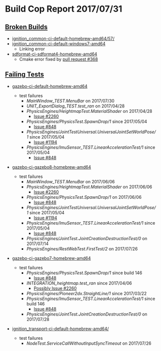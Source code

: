 # Build Cop Report 2017/07/31 #

## [Broken Builds](https://build.osrfoundation.org/view/main/view/BuildCopFail/) ##

* [ignition_common-ci-default-homebrew-amd64/57/](https://build.osrfoundation.org/view/main/view/BuildCopFail/job/ignition_common-ci-default-homebrew-amd64/57/)
* [ignition_common-ci-default-windows7-amd64](https://build.osrfoundation.org/view/main/view/BuildCopFail/job/ignition_common-ci-default-windows7-amd64/159)
    * Linking error
* [sdformat-ci-sdformat4-homebrew-amd64](https://build.osrfoundation.org/view/main/view/BuildCopFail/job/sdformat-ci-sdformat4-homebrew-amd64/38)
    * Cmake error fixed by [pull request #368](https://bitbucket.org/osrf/sdformat/pull-requests/368)


## [Failing Tests](https://build.osrfoundation.org/view/main/view/BuildCopTests/) ##

* [gazebo-ci-default-homebrew-amd64](https://build.osrfoundation.org/view/main/view/BuildCopTests/job/gazebo-ci-default-homebrew-amd64/)
    * test failures
        * *MainWindow_TEST.MenuBar* on 2017/07/30
        * *UNIT_ExportDialog_TEST.test_ran* on 2017/04/28
        * *PhysicsEngines/HeightmapTest.MaterialShader* on 2017/04/28
            * [Issue #2260](https://bitbucket.org/osrf/gazebo/issues/2260)
        * *PhysicsEngines/PhysicsTest.SpawnDrop/1* since 2017/05/04
            * [Issue #848](https://bitbucket.org/osrf/gazebo/issues/848)
        * *PhysicsEngines/JointTestUniversal.UniversalJointSetWorldPose/1* since 2017/05/04
            * [Issue #1194](https://bitbucket.org/osrf/gazebo/issues/1194)
        * *PhysicsEngines/ImuSensor_TEST.LinearAccelerationTest/1* since 2017/05/04
            * [Issue #848](https://bitbucket.org/osrf/gazebo/issues/848)

* [gazebo-ci-gazebo8-homebrew-amd64](https://build.osrfoundation.org/view/main/view/BuildCopTests/job/gazebo-ci-gazebo8-homebrew-amd64)
    * test failures
        * *MainWindow_TEST.MenuBar* on 2017/06/06
        * *PhysicsEngines/HeightmapTest.MaterialShader* on 2017/06/06
            * [Issue #2260](https://bitbucket.org/osrf/gazebo/issues/2260)
        * *PhysicsEngines/PhysicsTest.SpawnDrop/1* on 2017/06/06
            * [Issue #848](https://bitbucket.org/osrf/gazebo/issues/848)
        * *PhysicsEngines/JointTestUniversal.UniversalJointSetWorldPose/1* since 2017/05/04
            * [Issue #1194](https://bitbucket.org/osrf/gazebo/issues/1194)
        * *PhysicsEngines/ImuSensor_TEST.LinearAccelerationTest/1* since 2017/05/04
            * [Issue #848](https://bitbucket.org/osrf/gazebo/issues/848)
        * *PhysicsEngines/JointTest.JointCreationDestructionTest/0* on 2017/07/14
        * *PhysicsEngines/RestWebTest.FirstTest/2* on 2017/07/26

* [gazebo-ci-gazebo7-homebrew-amd64](https://build.osrfoundation.org/view/main/view/BuildCopTests/job/gazebo-ci-gazebo7-homebrew-amd64/)
    * test failures
        * *PhysicsEngines/PhysicsTest.SpawnDrop/1* since build 146
            * [Issue #848](https://bitbucket.org/osrf/gazebo/issues/848)
        * *INTEGRATION_heightmap.test_ran* since 2017/04/06
            * [Possibly Issue #2260](https://bitbucket.org/osrf/gazebo/issues/2260)
        * *PhysicsEngines/Pioneer2dx.StraightLine/1* since 2017/03/22
        * *PhysicsEngines/ImuSensor_TEST.LinearAccelerationTest/1* since build 146
            * [Issue #848](https://bitbucket.org/osrf/gazebo/issues/848)
        * *PhysicsEngines/JointTest.JointCreationDestructionTest/0* on 2017/07/28

* [ignition_transport-ci-default-homebrew-amd64/](https://build.osrfoundation.org/view/main/view/BuildCopTests/job/ignition_transport-ci-default-homebrew-amd64/)
    * test failures
        * *NodeTest.ServiceCallWithoutInputSyncTimeout* on 2017/07/26